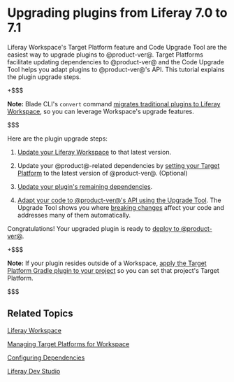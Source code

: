 # Upgrading plugins from Liferay 7.0 to 7.1 [](id=upgrading-plugins-from-liferay-7-0-to-7-1)

Liferay Workspace's Target Platform feature and Code Upgrade Tool are the easiest
way to upgrade plugins to @product-ver@. Target Platforms facilitate updating
dependencies to @product-ver@ and the Code Upgrade Tool helps you adapt plugins
to @product-ver@'s API. This tutorial explains the plugin upgrade steps. 

+$$$

**Note:** Blade CLI's `convert` command
[migrates traditional plugins to Liferay Workspace](/develop/tutorials/-/knowledge_base/7-1/migrating-traditional-plugins-to-workspace-web-applications), 
so you can leverage Workspace's upgrade features. 

$$$

Here are the plugin upgrade steps:

1.  [Update your Liferay Workspace](/develop/tutorials/-/knowledge_base/7-1/updating-liferay-workspace)
    to that latest version. 

2.  Update your @product@-related dependencies by
    [setting your Target Platform](/develop/tutorials/-/knowledge_base/7-1/managing-the-target-platform-for-liferay-workspace)
    to the latest version of @product-ver@. (Optional)

3.  [Update your plugin's remaining dependencies](/develop/tutorials/-/knowledge_base/7-1/configuring-dependencies).

4.  [Adapt your code to @product-ver@'s API using the Upgrade Tool](/develop/tutorials/-/knowledge_base/7-1/adapting-to-liferay-7s-api-with-the-code-upgrade-tool).
    The Upgrade Tool shows you where
    [breaking changes](/develop/reference/-/knowledge_base/7-1/breaking-changes)
    affect your code and addresses many of them automatically.  

Congratulations! Your upgraded plugin is ready to
[deploy to @product-ver@](/develop/tutorials/-/knowledge_base/7-1/starting-module-development#building-and-deploying-a-module). 

+$$$

**Note:** If your plugin resides outside of a Workspace, 
[apply the Target Platform Gradle plugin to your project](/develop/tutorials/-/knowledge_base/7-1/managing-the-target-platform-for-liferay-workspace#targeting-a-platform-outside-of-workspace)
so you can set that project's Target Platform. 

$$$

## Related Topics [](id=related-topics)

[Liferay Workspace](/develop/tutorials/-/knowledge_base/7-1/liferay-workspace)

[Managing Target Platforms for Workspace](/develop/tutorials/-/knowledge_base/7-1/managing-the-target-platform-for-liferay-workspace)

[Configuring Dependencies](/develop/tutorials/-/knowledge_base/7-1/managing-the-target-platform-for-liferay-workspace)

[Liferay Dev Studio](/develop/tutorials/-/knowledge_base/7-1/liferay-ide)
